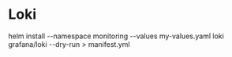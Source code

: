 # Loki
helm install --namespace monitoring --values my-values.yaml loki grafana/loki --dry-run > manifest.yml